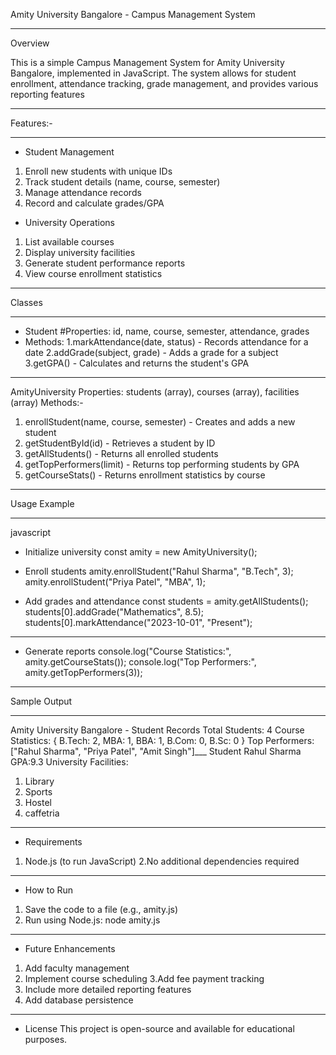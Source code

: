  Amity University Bangalore - Campus Management System
 ___________________________________________________________________________________________________________________________________________________________________________________________

 Overview

This is a simple Campus Management System for Amity University Bangalore, implemented in JavaScript. The system allows for student enrollment, attendance tracking, grade management, and provides various reporting features
___________________________________________________________________________________________________________________________________________________________________________________________________________________
 Features:-
____________________________________________________________________________________________________________________________________________________________________________________________________________________
* Student Management
1. Enroll new students with unique IDs
2. Track student details (name, course, semester)
3. Manage attendance records
4. Record and calculate grades/GPA

* University Operations
1. List available courses
2. Display university facilities
3. Generate student performance reports
4. View course enrollment statistics
___________________________________________________________________________________________________________________________________________________________________________________________________________________
 Classes
____________________________________________________________________________________________________________________________________________________________________________________________________________________
* Student
#Properties: id, name, course, semester, attendance, grades
* Methods:
  1.markAttendance(date, status) - Records attendance for a date
  2.addGrade(subject, grade) - Adds a grade for a subject
  3.getGPA() - Calculates and returns the student's GPA
____________________________________________________________________________________________________________________________________________________________________________________________________________________
 AmityUniversity
 Properties: students (array), courses (array), facilities (array)
 Methods:-
  1. enrollStudent(name, course, semester) - Creates and adds a new student
  2. getStudentById(id) - Retrieves a student by ID
  3. getAllStudents() - Returns all enrolled students
  4. getTopPerformers(limit) - Returns top performing students by GPA
  5. getCourseStats() - Returns enrollment statistics by course
____________________________________________________________________________________________________________________________________________________________________________________________________________________
 Usage Example
___________________________________________________________________________________________________________________________________________________________________________________________________________________
javascript
* Initialize university
const amity = new AmityUniversity();

* Enroll students
amity.enrollStudent("Rahul Sharma", "B.Tech", 3);
amity.enrollStudent("Priya Patel", "MBA", 1);

* Add grades and attendance
const students = amity.getAllStudents();
students[0].addGrade("Mathematics", 8.5);
students[0].markAttendance("2023-10-01", "Present");
____________________________________________________________________________________________________________________________________________________________________________________________________________________
* Generate reports
console.log("Course Statistics:", amity.getCourseStats());
console.log("Top Performers:", amity.getTopPerformers(3));
____________________________________________________________________________________________________________________________________________________________________________________________________________________
 Sample Output
____________________________________________________________________________________________________________________________________________________________________________________________________________________
Amity University Bangalore - Student Records
Total Students: 4
Course Statistics: { B.Tech: 2, MBA: 1, BBA: 1, B.Com: 0, B.Sc: 0 }
Top Performers: ["Rahul Sharma", "Priya Patel", "Amit Singh"]___
Student Rahul Sharma GPA:9.3
University Facilities:
1. Library
2. Sports
3. Hostel
4. caffetria
____________________________________________________________________________________________________________________________________________________________________________________________________________________
* Requirements
1. Node.js (to run JavaScript)
2.No additional dependencies required
____________________________________________________________________________________________________________________________________________________________________________________________________________________
* How to Run
1. Save the code to a file (e.g., amity.js)
2. Run using Node.js: node amity.js
____________________________________________________________________________________________________________________________________________________________________________________________________________________
* Future Enhancements
1. Add faculty management
2. Implement course scheduling
3.Add fee payment tracking
4. Include more detailed reporting features
5. Add database persistence
____________________________________________________________________________________________________________________________________________________________________________________________________________________
* License
This project is open-source and available for educational purposes.
